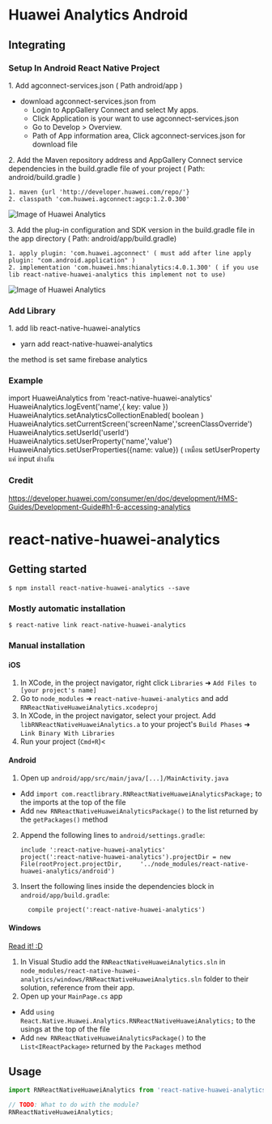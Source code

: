 # Huawei Analytics Android

## Integrating
### Setup In Android React Native Project
1\. Add agconnect-services.json ( Path android/app )
-   download agconnect-services.json from 
    -   Login to AppGallery Connect and select My apps.
    -   Click Application is your want to use agconnect-services.json
    -   Go to Develop > Overview.
    -    Path of App information area, Click agconnect-services.json for download file

2\. Add the Maven repository address and AppGallery Connect service dependencies in the build.gradle file of your project ( Path: android/build.gradle )

    1. maven {url 'http://developer.huawei.com/repo/'}
    2. classpath 'com.huawei.agconnect:agcp:1.2.0.300'

![Image of Huawei Analytics](https://communityfile-drcn.op.hicloud.com/FileServer/getFile/cmtyPub/011/111/111/0000000000011111111.20200121095150.23546797182603463796350986560982:50510220023726:2800:6772F400C02F06290E4F636B0D2423596644E82A538FCEA0234E61C04D94C195.png?needInitFileName=true)


3\. Add the plug-in configuration and SDK version in the build.gradle file in the app directory ( Path: android/app/build.gradle)

    1. apply plugin: 'com.huawei.agconnect' ( must add after line apply plugin: "com.android.application" )
    2. implementation 'com.huawei.hms:hianalytics:4.0.1.300' ( if you use lib react-native-huawei-analytics this implement not to use)

![Image of Huawei Analytics](https://communityfile-drcn.op.hicloud.com/FileServer/getFile/cmtyPub/011/111/111/0000000000011111111.20200218104139.97534784310115353892094491197914:50510220023726:2800:035182D7957D4D057562AA28ECEF03CB893C758EB8BAB07051A1B70486B059DA.png?needInitFileName=true?needInitFileName=true)

### Add Library
1\. add lib react-native-huawei-analytics
-   yarn add react-native-huawei-analytics

the method is set same firebase analytics 

### Example
import HuaweiAnalytics from 'react-native-huawei-analytics'
HuaweiAnalytics.logEvent('name',{ key: value })
HuaweiAnalytics.setAnalyticsCollectionEnabled( boolean )
HuaweiAnalytics.setCurrentScreen('screenName','screenClassOverride')
HuaweiAnalytics.setUserId('userId')
HuaweiAnalytics.setUserProperty('name','value')
HuaweiAnalytics.setUserProperties({name: value}) ( เหมือน setUserProperty แค่ input ต่างกัน

### Credit

https://developer.huawei.com/consumer/en/doc/development/HMS-Guides/Development-Guide#h1-6-accessing-analytics

# react-native-huawei-analytics


## Getting started

`$ npm install react-native-huawei-analytics --save`

### Mostly automatic installation

`$ react-native link react-native-huawei-analytics`

### Manual installation


#### iOS

1. In XCode, in the project navigator, right click `Libraries` ➜ `Add Files to [your project's name]`
2. Go to `node_modules` ➜ `react-native-huawei-analytics` and add `RNReactNativeHuaweiAnalytics.xcodeproj`
3. In XCode, in the project navigator, select your project. Add `libRNReactNativeHuaweiAnalytics.a` to your project's `Build Phases` ➜ `Link Binary With Libraries`
4. Run your project (`Cmd+R`)<

#### Android

1. Open up `android/app/src/main/java/[...]/MainActivity.java`
  - Add `import com.reactlibrary.RNReactNativeHuaweiAnalyticsPackage;` to the imports at the top of the file
  - Add `new RNReactNativeHuaweiAnalyticsPackage()` to the list returned by the `getPackages()` method
2. Append the following lines to `android/settings.gradle`:
  	```
  	include ':react-native-huawei-analytics'
  	project(':react-native-huawei-analytics').projectDir = new File(rootProject.projectDir, 	'../node_modules/react-native-huawei-analytics/android')
  	```
3. Insert the following lines inside the dependencies block in `android/app/build.gradle`:
  	```
      compile project(':react-native-huawei-analytics')
  	```

#### Windows
[Read it! :D](https://github.com/ReactWindows/react-native)

1. In Visual Studio add the `RNReactNativeHuaweiAnalytics.sln` in `node_modules/react-native-huawei-analytics/windows/RNReactNativeHuaweiAnalytics.sln` folder to their solution, reference from their app.
2. Open up your `MainPage.cs` app
  - Add `using React.Native.Huawei.Analytics.RNReactNativeHuaweiAnalytics;` to the usings at the top of the file
  - Add `new RNReactNativeHuaweiAnalyticsPackage()` to the `List<IReactPackage>` returned by the `Packages` method


## Usage
```javascript
import RNReactNativeHuaweiAnalytics from 'react-native-huawei-analytics';

// TODO: What to do with the module?
RNReactNativeHuaweiAnalytics;
```
  